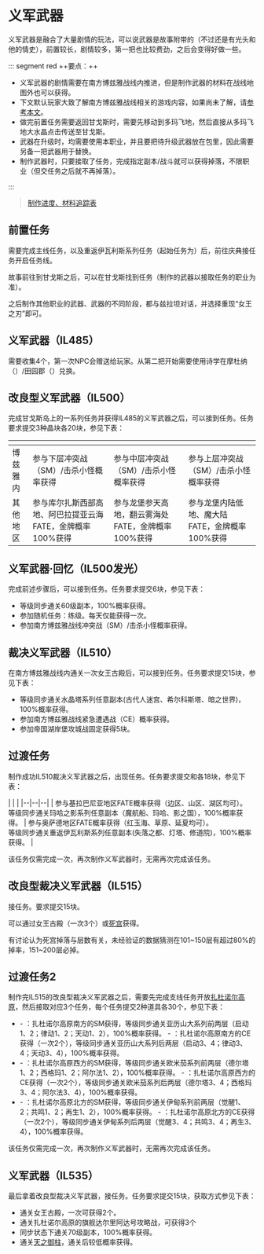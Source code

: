 # 义军武器
<FloatTOC /> 

义军武器是融合了大量剧情的玩法，可以说武器是故事附带的（不过还是有光头和他的情史），前置较长，剧情较多，第一把也比较费劲，之后会变得好做一些。

::: segment red
++要点：++

- 义军武器的剧情需要在南方博兹雅战线内推进，但是制作武器的材料在战线地图外也可以获得。
- 下文默认玩家大致了解南方博兹雅战线相关的游戏内容，如果尚未了解，请[参考本文](./bozjan.md)。
- 做完前置任务需要返回甘戈斯时，需要先移动到多玛飞地，然后直接从多玛飞地大水晶点击传送至甘戈斯。
- 武器在升级时，均需要使用本职业，并且要把待升级武器放在包里，因此需要另备一把武器用于替换。
- 制作武器时，只要接取了任务，完成指定副本/战斗就可以获得掉落，不限职业（但交任务之后就不再掉落）。

:::

> [制作进度、材料追踪表](https://www.kdocs.cn/l/cm9hndiVJ8eJ)

## 前置任务

需要完成主线任务<quest name="暗影之逆焰" />，以及重返伊瓦利斯系列任务（起始任务为<quest name="被通缉的剧团" />）后，前往<Pos name="黄金港" :x="12.2" :y="12.3" />庆典接任务<quest name="失传的圣遗物" type="plus"/>开启任务线。

故事前往到甘戈斯之后，可以在甘戈斯找到任务<quest name="重现“女王之刃”" type="plus"/>（制作的武器以接取任务的职业为准）。

之后制作其他职业的武器、武器的不同阶段，都与兹拉坦<Pos name="甘戈斯" :x="6.1" :y="4.9" />对话，并选择重现“女王之刃”即可。

## 义军武器（IL485）

需要收集4个<item name="萨维奈灵鳞粉" />，第一次NPC会赠送给玩家。从第二把开始需要使用诗学在摩杜纳（<Pos name="摩杜纳" :x="22.7" :y="6.7" />）/田园郡（<Pos name="田园郡" :x="5.8" :y="5.3" />）兑换。

## 改良型义军武器（IL500）

完成甘戈斯岛上的一系列任务并获得IL485的义军武器之后，可以接到任务<quest name="将记忆固定在义军武器之上" type="plus"/>。任务要求提交3种晶块各20块，参见下表：

|  | <item name="烦恼的记忆晶块" /> | <item name="悲伤的记忆晶块" /> | <item name="恐惧的记忆晶块" /> | 
|--|--|--|--|
| 博兹雅内 | 参与下层冲突战（SM）/击杀小怪概率获得 | 参与中层冲突战（SM）/击杀小怪概率获得 | 参与上层冲突战（SM）/击杀小怪概率获得 |
| 其他地区 | 参与库尔扎斯西部高地、阿巴拉提亚云海FATE，金牌概率100%获得 | 参与龙堡参天高地，翻云雾海处FATE，金牌概率100%获得 | 参与龙堡内陆低地、魔大陆FATE，金牌概率100%获得 |

## 义军武器·回忆（IL500发光）

完成前述步骤后，可以接到任务<quest name="将勇猛的记忆固定在义军武器之上" type="plus"/>。任务要求提交<item name="勇猛的记忆晶块" />6块，参见下表：

- 等级同步通关60级副本，100%概率获得。
- 参加随机任务：练级。每天仅能获得一次。
- 参加南方博兹雅战线冲突战（SM）/击杀小怪概率获得。

## 裁决义军武器（IL510）

在南方博兹雅战线内通关一次女王古殿后，可以接到任务<quest name="义军武器，变形" type="plus"/>。任务要求提交<item name="厌恶的记忆晶块" />15块，参见下表：

- 等级同步通关水晶塔系列任意副本(古代人迷宫、希尔科斯塔、暗之世界)，100%概率获得。
- 参加南方博兹雅战线紧急遭遇战（CE）概率获得。
- 参加帝国湖岸堡攻城战固定获得5块。

## 过渡任务

制作成功IL510裁决义军武器之后，出现任务<quest name="球状物体，前来救急" type="plus"/>。任务要求提交<item name="不祥的记忆晶块" />和<item name="忌讳的记忆晶块" />各18块，参见下表：

| <item name="不祥的记忆晶块" /> | <item name="忌讳的记忆晶块" /> |
|--|--|--|
| 参与基拉巴尼亚地区FATE概率获得（边区、山区、湖区均可）。<br>等级同步通关玛哈之影系列任意副本（魔航船、玛哈、影之国），100%概率获得。 | 参与奥萨德地区FATE概率获得（红玉海、草原、延夏均可）。<br>等级同步通关重返伊瓦利斯系列任意副本(失落之都、灯塔、修道院)，100%概率获得。 |

该任务仅需完成一次，再次制作义军武器时，无需再次完成该任务。

## 改良型裁决义军武器（IL515）

接任务<quest name="义军武器的崭新未来" type="plus"/>。要求提交15块<item name="被丢掉的遗物" />。

可以通过女王古殿（一次3个）或[死宫](/topic/dd.md)获得。

有讨论认为死宫掉落与层数有关，未经验证的数据猜测在101~150层有超过80%的掉率，151~200层必掉。

## 过渡任务2
  
制作完IL515的改良型裁决义军武器之后，需要先完成支线任务开放[扎杜诺尔高原](./bozjan.md)，然后接取对应3个任务，每个任务提交2种道具各30个，参见下表：

- <quest name="机械零件与灵药" type="plus"/>
  - <item name="超小型传动轴" />：扎杜诺尔高原南方的SM获得，等级同步通关亚历山大系列前两层（启动1、2；律动1、2；天动1、2），100%概率获得。
  - <item name="超小型弹簧" />：扎杜诺尔高原南方的CE获得（一次2个），等级同步通关亚历山大系列后两层（启动3、4；律动3、4；天动3、4），100%概率获得。
- <quest name="战斗记录与特殊合金" type="plus"/>
  - <item name="激战的战斗记录：第一集" />：扎杜诺尔高原西方的SM获得，等级同步通关欧米茄系列前两层（德尔塔1、2；西格玛1、2；阿尔法1、2），100%概率获得。
  - <item name="激战的战斗记录：第二集" />：扎杜诺尔高原西方的CE获得（一次2个），等级同步通关欧米茄系列后两层（德尔塔3、4；西格玛3、4；阿尔法3、4），100%概率获得。
- <quest name="记忆晶块与术式" type="plus"/>
  - <item name="沉重的记忆晶块" />：扎杜诺尔高原北方的SM获得，等级同步通关伊甸系列前两层（觉醒1、2；共鸣1、2；再生1、2），100%概率获得。
  - <item name="粗暴的记忆晶块" />：扎杜诺尔高原北方的CE获得（一次2个），等级同步通关伊甸系列后两层（觉醒3、4；共鸣3、4；再生3、4），100%概率获得。

该任务仅需完成一次，再次制作义军武器时，无需再次完成该任务。

## 义军武器（IL535）

最后拿着改良型裁决义军武器，接任务<quest name="真正的义军武器" type="plus"/>。任务要求提交15块<item name="光辉的激情晶块" />，获取方式参见下表：
- 通关女王古殿，一次可获得2个。
- 通关扎杜诺尔高原的旗舰达尔里阿达号攻略战，可获得3个
- 同步状态下通关70级副本，100%概率获得。
- 通关[天之御柱](/topic/dd.md)，通关后较低概率获得。
